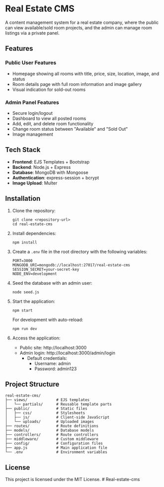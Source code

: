 # Real Estate CMS

A content management system for a real estate company, where the public can view available/sold room projects, and the admin can manage room listings via a private panel.

## Features

### Public User Features
- Homepage showing all rooms with title, price, size, location, image, and status
- Room details page with full room information and image gallery
- Visual indication for sold-out rooms

### Admin Panel Features
- Secure login/logout
- Dashboard to view all posted rooms
- Add, edit, and delete room functionality
- Change room status between "Available" and "Sold Out"
- Image management

## Tech Stack

- **Frontend**: EJS Templates + Bootstrap
- **Backend**: Node.js + Express
- **Database**: MongoDB with Mongoose
- **Authentication**: express-session + bcrypt
- **Image Upload**: Multer

## Installation

1. Clone the repository:
   ```
   git clone <repository-url>
   cd real-estate-cms
   ```

2. Install dependencies:
   ```
   npm install
   ```

3. Create a `.env` file in the root directory with the following variables:
   ```
   PORT=3000
   MONGODB_URI=mongodb://localhost:27017/real-estate-cms
   SESSION_SECRET=your-secret-key
   NODE_ENV=development
   ```

4. Seed the database with an admin user:
   ```
   node seed.js
   ```

5. Start the application:
   ```
   npm start
   ```

   For development with auto-reload:
   ```
   npm run dev
   ```

6. Access the application:
   - Public site: http://localhost:3000
   - Admin login: http://localhost:3000/admin/login
     - Default credentials: 
       - Username: admin
       - Password: admin123

## Project Structure

```
real-estate-cms/
├── views/             # EJS templates
│   └── partials/      # Reusable template parts
├── public/            # Static files
│   ├── css/           # Stylesheets
│   ├── js/            # Client-side JavaScript
│   └── uploads/       # Uploaded images
├── routes/            # Route definitions
├── models/            # Database models
├── controllers/       # Route controllers
├── middleware/        # Custom middleware
├── config/            # Configuration files
├── app.js             # Main application file
└── .env               # Environment variables
```

## License

This project is licensed under the MIT License.
#   R e a l - e s t a t e - c m s  
 